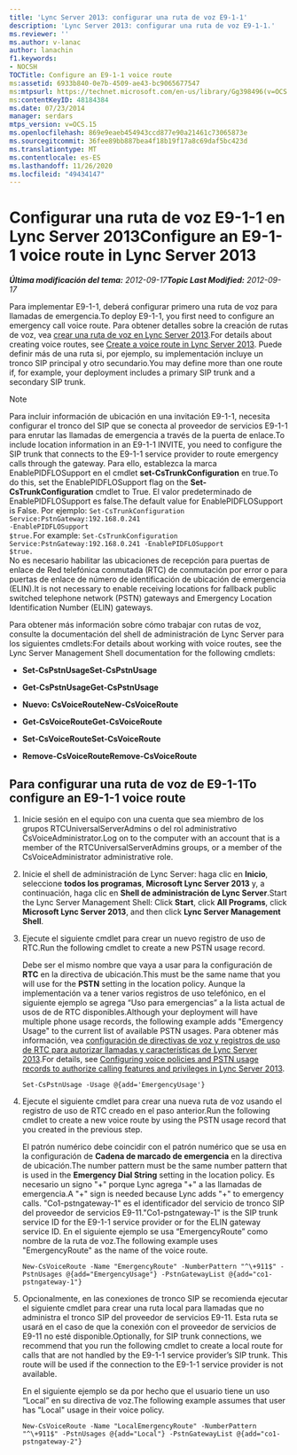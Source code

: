 ```yaml
---
title: 'Lync Server 2013: configurar una ruta de voz E9-1-1'
description: 'Lync Server 2013: configurar una ruta de voz E9-1-1.'
ms.reviewer: ''
ms.author: v-lanac
author: lanachin
f1.keywords:
- NOCSH
TOCTitle: Configure an E9-1-1 voice route
ms:assetid: 6933b840-0e7b-4509-ae43-bc9065677547
ms:mtpsurl: https://technet.microsoft.com/en-us/library/Gg398496(v=OCS.15)
ms:contentKeyID: 48184384
ms.date: 07/23/2014
manager: serdars
mtps_version: v=OCS.15
ms.openlocfilehash: 869e9eaeb454943ccd877e90a21461c73065873e
ms.sourcegitcommit: 36fee89bb887bea4f18b19f17a8c69daf5bc423d
ms.translationtype: MT
ms.contentlocale: es-ES
ms.lasthandoff: 11/26/2020
ms.locfileid: "49434147"
---
```

# <a name="configure-an-e9-1-1-voice-route-in-lync-server-2013"></a><span data-ttu-id="c1997-103">Configurar una ruta de voz E9-1-1 en Lync Server 2013</span><span class="sxs-lookup"><span data-stu-id="c1997-103">Configure an E9-1-1 voice route in Lync Server 2013</span></span>

<div data-xmlns="http://www.w3.org/1999/xhtml">

<div class="topic" data-xmlns="http://www.w3.org/1999/xhtml" data-msxsl="urn:schemas-microsoft-com:xslt" data-cs="https://msdn.microsoft.com/">

<div data-asp="https://msdn2.microsoft.com/asp">



</div>

<div id="mainSection">

<div id="mainBody"><span data-ttu-id="c1997-104">

<span> </span></span><span class="sxs-lookup"><span data-stu-id="c1997-104">

<span> </span></span></span>

<span data-ttu-id="c1997-105">_**Última modificación del tema:** 2012-09-17_</span><span class="sxs-lookup"><span data-stu-id="c1997-105">_**Topic Last Modified:** 2012-09-17_</span></span>

<span data-ttu-id="c1997-106">Para implementar E9-1-1, deberá configurar primero una ruta de voz para llamadas de emergencia.</span><span class="sxs-lookup"><span data-stu-id="c1997-106">To deploy E9-1-1, you first need to configure an emergency call voice route.</span></span> <span data-ttu-id="c1997-107">Para obtener detalles sobre la creación de rutas de voz, vea [crear una ruta de voz en Lync Server 2013](lync-server-2013-create-a-voice-route.md).</span><span class="sxs-lookup"><span data-stu-id="c1997-107">For details about creating voice routes, see [Create a voice route in Lync Server 2013](lync-server-2013-create-a-voice-route.md).</span></span> <span data-ttu-id="c1997-108">Puede definir más de una ruta si, por ejemplo, su implementación incluye un tronco SIP principal y otro secundario.</span><span class="sxs-lookup"><span data-stu-id="c1997-108">You may define more than one route if, for example, your deployment includes a primary SIP trunk and a secondary SIP trunk.</span></span>

<div>


> [!NOTE]  
> <span data-ttu-id="c1997-109">Para incluir información de ubicación en una invitación E9-1-1, necesita configurar el tronco del SIP que se conecta al proveedor de servicios E9-1-1 para enrutar las llamadas de emergencia a través de la puerta de enlace.</span><span class="sxs-lookup"><span data-stu-id="c1997-109">To include location information in an E9-1-1 INVITE, you need to configure the SIP trunk that connects to the E9-1-1 service provider to route emergency calls through the gateway.</span></span> <span data-ttu-id="c1997-110">Para ello, establezca la marca EnablePIDFLOSupport en el cmdlet <STRONG>set-CsTrunkConfiguration</STRONG> en true.</span><span class="sxs-lookup"><span data-stu-id="c1997-110">To do this, set the EnablePIDFLOSupport flag on the <STRONG>Set-CsTrunkConfiguration</STRONG> cmdlet to True.</span></span> <span data-ttu-id="c1997-111">El valor predeterminado de EnablePIDFLOSupport es false.</span><span class="sxs-lookup"><span data-stu-id="c1997-111">The default value for EnablePIDFLOSupport is False.</span></span> <span data-ttu-id="c1997-112">Por ejemplo: <CODE>Set-CsTrunkConfiguration Service:PstnGateway:192.168.0.241 -EnablePIDFLOSupport $true.</CODE></span><span class="sxs-lookup"><span data-stu-id="c1997-112">For example: <CODE>Set-CsTrunkConfiguration Service:PstnGateway:192.168.0.241 -EnablePIDFLOSupport $true.</CODE></span></span><BR><span data-ttu-id="c1997-113">No es necesario habilitar las ubicaciones de recepción para puertas de enlace de Red telefónica conmutada (RTC) de conmutación por error o para puertas de enlace de número de identificación de ubicación de emergencia (ELIN).</span><span class="sxs-lookup"><span data-stu-id="c1997-113">It is not necessary to enable receiving locations for fallback public switched telephone network (PSTN) gateways and Emergency Location Identification Number (ELIN) gateways.</span></span>



</div>

<span data-ttu-id="c1997-114">Para obtener más información sobre cómo trabajar con rutas de voz, consulte la documentación del shell de administración de Lync Server para los siguientes cmdlets:</span><span class="sxs-lookup"><span data-stu-id="c1997-114">For details about working with voice routes, see the Lync Server Management Shell documentation for the following cmdlets:</span></span>

  - <span data-ttu-id="c1997-115">**Set-CsPstnUsage**</span><span class="sxs-lookup"><span data-stu-id="c1997-115">**Set-CsPstnUsage**</span></span>

  - <span data-ttu-id="c1997-116">**Get-CsPstnUsage**</span><span class="sxs-lookup"><span data-stu-id="c1997-116">**Get-CsPstnUsage**</span></span>

  - <span data-ttu-id="c1997-117">**Nuevo: CsVoiceRoute**</span><span class="sxs-lookup"><span data-stu-id="c1997-117">**New-CsVoiceRoute**</span></span>

  - <span data-ttu-id="c1997-118">**Get-CsVoiceRoute**</span><span class="sxs-lookup"><span data-stu-id="c1997-118">**Get-CsVoiceRoute**</span></span>

  - <span data-ttu-id="c1997-119">**Set-CsVoiceRoute**</span><span class="sxs-lookup"><span data-stu-id="c1997-119">**Set-CsVoiceRoute**</span></span>

  - <span data-ttu-id="c1997-120">**Remove-CsVoiceRoute**</span><span class="sxs-lookup"><span data-stu-id="c1997-120">**Remove-CsVoiceRoute**</span></span>

<div>

## <a name="to-configure-an-e9-1-1-voice-route"></a><span data-ttu-id="c1997-121">Para configurar una ruta de voz de E9-1-1</span><span class="sxs-lookup"><span data-stu-id="c1997-121">To configure an E9-1-1 voice route</span></span>

1.  <span data-ttu-id="c1997-122">Inicie sesión en el equipo con una cuenta que sea miembro de los grupos RTCUniversalServerAdmins o del rol administrativo CsVoiceAdministrator.</span><span class="sxs-lookup"><span data-stu-id="c1997-122">Log on to the computer with an account that is a member of the RTCUniversalServerAdmins groups, or a member of the CsVoiceAdministrator administrative role.</span></span>

2.  <span data-ttu-id="c1997-123">Inicie el shell de administración de Lync Server: haga clic en **Inicio**, seleccione **todos los programas**, **Microsoft Lync Server 2013** y, a continuación, haga clic en **Shell de administración de Lync Server**.</span><span class="sxs-lookup"><span data-stu-id="c1997-123">Start the Lync Server Management Shell: Click **Start**, click **All Programs**, click **Microsoft Lync Server 2013**, and then click **Lync Server Management Shell**.</span></span>

3.  <span data-ttu-id="c1997-124">Ejecute el siguiente cmdlet para crear un nuevo registro de uso de RTC.</span><span class="sxs-lookup"><span data-stu-id="c1997-124">Run the following cmdlet to create a new PSTN usage record.</span></span>
    
    <span data-ttu-id="c1997-125">Debe ser el mismo nombre que vaya a usar para la configuración de **RTC** en la directiva de ubicación.</span><span class="sxs-lookup"><span data-stu-id="c1997-125">This must be the same name that you will use for the **PSTN** setting in the location policy.</span></span> <span data-ttu-id="c1997-126">Aunque la implementación va a tener varios registros de uso telefónico, en el siguiente ejemplo se agrega “Uso para emergencias” a la lista actual de usos de de RTC disponibles.</span><span class="sxs-lookup"><span data-stu-id="c1997-126">Although your deployment will have multiple phone usage records, the following example adds "Emergency Usage" to the current list of available PSTN usages.</span></span> <span data-ttu-id="c1997-127">Para obtener más información, vea [configuración de directivas de voz y registros de uso de RTC para autorizar llamadas y características de Lync Server 2013](lync-server-2013-configuring-voice-policies-and-pstn-usage-records-to-authorize-calling-features-and-privileges.md).</span><span class="sxs-lookup"><span data-stu-id="c1997-127">For details, see [Configuring voice policies and PSTN usage records to authorize calling features and privileges in Lync Server 2013](lync-server-2013-configuring-voice-policies-and-pstn-usage-records-to-authorize-calling-features-and-privileges.md).</span></span>
    
        Set-CsPstnUsage -Usage @{add='EmergencyUsage'}

4.  <span data-ttu-id="c1997-128">Ejecute el siguiente cmdlet para crear una nueva ruta de voz usando el registro de uso de RTC creado en el paso anterior.</span><span class="sxs-lookup"><span data-stu-id="c1997-128">Run the following cmdlet to create a new voice route by using the PSTN usage record that you created in the previous step.</span></span>
    
    <span data-ttu-id="c1997-129">El patrón numérico debe coincidir con el patrón numérico que se usa en la configuración de **Cadena de marcado de emergencia** en la directiva de ubicación.</span><span class="sxs-lookup"><span data-stu-id="c1997-129">The number pattern must be the same number pattern that is used in the **Emergency Dial String** setting in the location policy.</span></span> <span data-ttu-id="c1997-130">Es necesario un signo "+" porque Lync agrega "+" a las llamadas de emergencia.</span><span class="sxs-lookup"><span data-stu-id="c1997-130">A "+" sign is needed because Lync adds "+" to emergency calls.</span></span> <span data-ttu-id="c1997-131">"Co1-pstngateway-1" es el identificador del servicio de tronco SIP del proveedor de servicios E9-11.</span><span class="sxs-lookup"><span data-stu-id="c1997-131">"Co1-pstngateway-1" is the SIP trunk service ID for the E9-1-1 service provider or for the ELIN gateway service ID.</span></span> <span data-ttu-id="c1997-132">En el siguiente ejemplo se usa “EmergencyRoute” como nombre de la ruta de voz.</span><span class="sxs-lookup"><span data-stu-id="c1997-132">The following example uses "EmergencyRoute" as the name of the voice route.</span></span>
    
        New-CsVoiceRoute -Name "EmergencyRoute" -NumberPattern "^\+911$" -PstnUsages @{add="EmergencyUsage"} -PstnGatewayList @{add="co1-pstngateway-1"}

5.  <span data-ttu-id="c1997-p105">Opcionalmente, en las conexiones de tronco SIP se recomienda ejecutar el siguiente cmdlet para crear una ruta local para llamadas que no administra el tronco SIP del proveedor de servicios E9-11. Esta ruta se usará en el caso de que la conexión con el proveedor de servicios de E9-11 no esté disponible.</span><span class="sxs-lookup"><span data-stu-id="c1997-p105">Optionally, for SIP trunk connections, we recommend that you run the following cmdlet to create a local route for calls that are not handled by the E9-1-1 service provider’s SIP trunk. This route will be used if the connection to the E9-1-1 service provider is not available.</span></span>
    
    <span data-ttu-id="c1997-135">En el siguiente ejemplo se da por hecho que el usuario tiene un uso “Local” en su directiva de voz.</span><span class="sxs-lookup"><span data-stu-id="c1997-135">The following example assumes that user has "Local" usage in their voice policy.</span></span>
    
        New-CsVoiceRoute -Name "LocalEmergencyRoute" -NumberPattern "^\+911$" -PstnUsages @{add="Local"} -PstnGatewayList @{add="co1-pstngateway-2"}

<span data-ttu-id="c1997-136"></div>

</div>

<span> </span>

</div>

</div>

</span><span class="sxs-lookup"><span data-stu-id="c1997-136"></div>

</div>

<span> </span>

</div>

</div>

</span></span></div>

